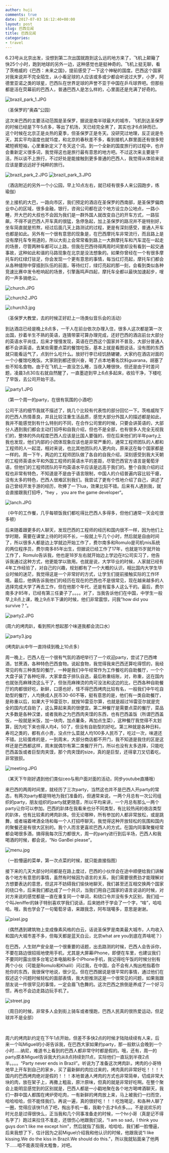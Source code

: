 ```yaml
---
author: huji
comments: true
date: 2017-07-03 16:12:40+00:00
layout: post
slug: 巴西见闻
title: 巴西见闻
categories:
- travel
---
```


​	6.23号从北京出发，没想到第二次出国就跑到这么远的地方来了，飞机上颠簸了快25个小时，跑到地球的另外一边，这种感觉也是挺神奇的。飞机上挺无聊，看了茨格威的《巴西：未来之国》，提前感受了一下这个神秘的国度。巴西这个国家对我来说并不完全陌生，从小看足球的人应该或多或少都会听说过大罗，小罗，阿德里亚诺之类的球星，巴西队在世界足球的声誉不亚于中国在乒乓球界吧。但那些都是活在荧幕前的巴西人，普通巴西人是怎么样的，心里面还是充满了好奇的。



![brazil_park_1.JPG](/images/brazil/brazil_park_1.JPG)

（圣保罗的“奥森”公园）



​	这次来巴西的主要活动范围是圣保罗，据说是南半球最大的城市，飞机到达圣保罗的时候已经是下午5点多，等出了机场，天已经完全黑了，其实也才6点钟而已，这个时候在北京正是炎热的夏季，但圣保罗正是冬天。没研究过地理，反正说是冬天，其实平均温度也就15度，和北京的春秋差不多，看到接机人群里面还有很多短裙短裤短袖，心里重新定义了冬天这个词。到一个全新的国度旅行的过程中，也许会重新定义很多词，我觉得这也是旅行最有意思的地方吧。不过这次来主要是干活，所以谈不上旅行，不过好处是能接触到更多普通的巴西人，我觉得从体验来说应该是要远远好于纯粹的旅行。



![brazil_park_2.JPG](/images/brazil/brazil_park_2.JPG)	 ![brazil_park_3.JPG](/images/brazil/brazil_park_3.JPG)

（酒店附近的另外一个小公园，早上10点左右，就已经有很多人来公园跑步，练瑜伽）



​	坐上接机的大巴，一路向市区，我们预定的酒店在圣保罗的西南部，是圣保罗偏商业中心的区域，很多金融，银行，咨询公司都在这个地方设立办公地点，一路小睡，开大巴的大叔也不会因为我们是一群外国人就改变自己的开车方式，一路狂飙，不得不说巴西人开车真的很猛，急停急起，加上圣保罗的路况并不是特别好，坐车简直就是煎熬，经过后面几天上路测试的过程，更是有深刻感受，普通人开车也都是如此。另外有一个很有意思的现象是，在巴西摩托车非常流行，而且路上是没有摩托车专用道的，所以大街上会常常看到路上一大群摩托车和汽车混在一起走的场景，尽管两种车都可以上路，但我在巴西待得两周时间里却没有看到一起交通事故，这种如此和谐的马路现象在北京是没法想象的。如果你曾经在一个有很多摩托车的红绿灯驻足，你会发现一个更有意思的事情，每当红灯亮起，摩托车们都会从各种缝隙中穿插到队伍的前面，等待红灯，绿灯亮起的那一刻，会看到类似各种竞速比赛中发令枪响起的场景，引擎轰鸣声四起，摩托车全都以最快加速起步，嗖的一声多骑绝尘。



![church.JPG](/images/brazil/church.JPG)

![church2.JPG](/images/brazil/church2.JPG)

![church3.jpg](/images/brazil/church3.jpg)

（圣保罗大教堂，去的时候正好赶上一场类似音乐会的活动）	



​	到达酒店已经是晚上8点多，一干人在前台依次办理入住，很多人这次都是第一次出国，抄着半生不熟的英语，连猜带蒙可算办理完成，还好巴西的酒店前台大部分的英语水平尚佳，后来才慢慢发现，英语在巴西这个国家并不普及，大部分普通人都不会讲英语，去某些需要点菜的餐馆吃饭，基本上就是看图说话，没有图的东西就只能看运气了，点到什么吃什么。放好行李已经饥肠辘辘，大家约在酒店对面的一个小餐馆吃晚饭。大家刚到都还很兴奋，喝了点本地著名饮料guarana，胡塞了些不知名食物。由于在飞机上一直没怎么睡，当夜入睡很快，但还是由于时差问题，凌晨3点30左右就自然醒了，一直墨迹到早上6点多起床，收拾干净，下楼吃了早饭，去公司开始干活。



![party1.JPG](/images/brazil/party1.JPG)

（第一个周一的party，在很有氛围的小酒吧）



​	公司干活的细节我就不描述了，挑几个比较有代表性的部分回忆一下。茨格威陛下的巴西人热情善良，并且比较注重生活品质，感觉大部分外国人的描述都是如此，我并不能感觉到有什么特别的不同，在合作公司里的时候，只要会讲英语的，大部分人遇到我们都会主动打招呼和自我介绍，但也不是全部，也有很多人完全无视我们的，整体的外向程度巴西人应该是比国人要强的，但在后来他们的半年party上我也发现，他们内部的小团体现象应该也是非常严重的，通常工程师团队的人都和工程师的人一起混，相对来说，也比其他团队的人更内向，原来这在每个国家都是一样的。周一下午，两边的工程师团队做了各自的自我介绍，深刻感受到我大天朝的工程师英语水平和外国工程师的英语水平的差距，尽管巴西官方语言是葡萄牙语，但他们的工程师团队的平均英语水平应该是远高于我们的。整个自我介绍的过程也非常有特色，不知道是不是由于语言限制，中国人的介绍普遍内容比较干瘪，没有太多的特色，巴西人很难区别我们。我尝试了更有个性地介绍了自己，讲述了自己曾经开发手游的经历，吹捧了一下lua，效果比较不错。后来有人遇到我，就会直接跟我打招呼，“hey ， you are the game developer“。



![lanch.JPG](/images/brazil/lanch.JPG)

（中午的工作餐，几乎每顿饭我们都吃得比巴西人多得多，但他们通常一天会吃很多顿）



​	后来随着跟更多的人聊天，发现巴西的工程师的经历和国内很不一样，因为他们上学时期，需要在课堂上待的时间不长，一般就上午几个小时，然后就是自由时间了，所以很多人都是边上学就边开始工作了，费尔南多和Romulo是司机mis系统的两位程序员，费尔南多85年出生，但据说已经工作了17年，也就是15岁就开始工作了，Romulo告诉我，他也是18岁左右就开始边上学边在it公司实习了，他告诉我通过这种方式，他更能学以致用。也就是说，大学毕业的时候，人家就已经有4年工作经验了，对自己的兴趣，规划都有了一个大概的认识，相比国内大学生毕业时候的迷茫，我觉得这是一个非常好的方式，让学生们提前接触实际的工作环境。最后，他俩告诉我他们的经历在现在的巴西也不是很常见，现在越来越多的人选择完成大学了再去工作，但在他那个年代，还是有蛮多人这么干的。最后，费尔南多才85年，已经有第三任妻子了。。。。对了，当我告诉他们在中国，中学生一般早上8点上课，晚上9点半下课的时候，他们非常震惊，问我”how did you survive？“。



![party2.JPG](/images/brazil/party2.JPG)

(周六的烤肉趴，看到照片想起那个味道我都会流口水）

![party3.jpg](/images/brazil/party3.jpg)

(烤肉趴从中午一直持续到晚上10点多）



​	周一晚上，巴西人在一个很有气氛的酒吧举行了一个欢迎party，尝试了巴西啤酒，甘蔗酒，各种特色巴西食物。说起食物，我觉得我来巴西还算吃得惯的，我经常见的有三种类型的餐厅，一种是我们中午经常作为工作餐吃的自助餐厅，一个个大盘子装了各种吃得，大家拿盘子排队自选，最后称重结账，对，称重，这在国内也就张亮麻辣烫这么干了，但张亮麻辣烫的肉可没法和这边的比，巴西各种自助餐厅的肉都很好吃，新鲜，口感也好，怪不得巴西烤肉比较有名，一般我们中午吃自助型的餐厅，人均换成人民币30-60不等，挺有意思的是，他们有一类自助餐厅，是称重以后，如果大于16雷亚尔，就按16雷亚尔算，也就是超过16雷亚尔就是完全的国内式自助了，这么算起来真的很便宜。第二种餐厅是需要点菜的餐厅，菜品大多数是各种汉堡，或者我称之为巴西肉夹馍的东西，也有巴西盖饭（所谓巴西盖饭，一般就是米饭，加一块肉，加点薯条，再加点生菜），这种餐厅我觉得不太划算，因为吃下来也得人均4，50了，但没有自助型的好吃。第三种就是各种日料，寿司之类的，都有点小贵，没点什么菜就人均100多人民币了，吃过一次，味道还不错。比较蛋疼的是，一到周末，大部分商店都不开门，我不知道是我住的区是这样还是巴西都这样，周末就偶尔有第二类餐厅开门，所以也没有太多选择，只能吃巴西盖饭或者巨型肉夹馍，那个肉夹馍的size，真的是巨型，还得拿刀叉切着吃，非常狼狈。



![meeting.JPG](/images/brazil/meeting.JPG)

（某天下午刚好遇到他们类似ceo与用户面对面的活动，同步youtube直播哦）



​	来巴西的两周时间里，就经历了三次party，当然这也并不是巴西人开party的常态，有两次party都是特地为我们准备的，但通常来说，一两个月总有一次公司组织的party，朋友组织的party就更随意，所以平均来讲，一个月总有那么一两个party让你可以参加。巴西的趴体在我看来也分不同类型，有比较热闹的夜店类型的趴体，也有比较素的烤肉趴体。但无论哪种，所有参加的人都非常放松，或是跳舞，或者端着啤酒全场和每一个人打招呼聊天。我觉得这种开放轻松的氛围和国内的聚餐还是有很大区别的。我个人而言更喜欢巴西人的方式。在国内同事聚餐经常都会喝很多酒，搞得我每次压力都很大，周一的party进行到后半场，巴西人和我喝酒的时候，都会说，“No GanBei please”。



![menu.jpg](/images/brazil/menu.jpg)

（一脸懵逼的菜单，第一次点菜的时候，就只能直接指图）



​	接下来的几天大部分时间都是在路上度过，巴西的小伙伴会在途中顺便给我们讲解各个地方有意思的事情，虽然有时候因为语言的关系，我们需要很费劲才能理解对方想要表达的意思，但这并不妨碍我们愉快地聊天，我们甚至还互相交换两个国家的绕口令，后来我们都达成了一个共识，当我们用自己国家的语言说话的时候，对对方来说的感觉都是一直在重复同一个单词，和绕口令并没有多大区别，我们组一个叫Jeniffer的妹子特别喜欢学我们说话，后来她终于学会了一个字，“啥”，哈哈哈。哦，我也学会了一句葡萄牙语，来跟我念，阿布瑞噶多，意思是谢谢。



![pixel.jpg](/images/brazil/pixel.jpg)

（偶然遇到建筑物上变成像素风格的白云，话说圣保罗是南美最大城市，人均收入和国内大城市差不多，但每天都是蓝天白云，北京what are you到底在弄啥呢？）



​	在巴西，人生财产安全是一个很重要的话题，出去路测的时候，巴西人会告诉你，不要在路边很招摇地使用手机，尤其是大屏幕iPhone，即便在车里，也建议我们不要同时露出很多台笔记本电脑和多个iPhone手机，我记得吃午饭的时候分别有两个小伙（可能是Romulo和Khalil）问过我，在中国，会不会有人掏出枪指着你抢你的东西，我很保守地说，很少见。但在巴西据说是很平常的事情，通过他们在叙述这个问题时候轻松的面部表情，我大胆推测这是一个很常见的问题，如果我跟朋友说一件很罕见的事情，一定会眉飞色舞的。这次巴西之旅倒是养成了一个好习惯，再也不会边走路边玩手机了。



![street.jpg](/images/brazil/street.jpg)

（周日的时候，非常多人会到街上骑车或者慢跑，巴西人民真的很热爱运动，但足球并不是全部）

​	

​	周六的烤肉趴约定在下午1点开始，但差不多快2点的时候才陆陆续续有人来，后来一个叫Miguel的小哥告诉我，在巴西大家如果约party，那一般默认会晚到一个小时.....纳尼，难道书上看到的巴西人都非常守时都是假的。哦，还有，周一的party原本Miguel告诉我大约从8点持续到11点，实际他们一直玩到半夜2点半。。。。“Party never ends in Brazil”。听说为了准备这次烤肉趴，烤肉的小哥特地早上开车到自己的家乡，买了最新鲜的肉拉过来的，烤肉真的非常好吃！！！！国内的巴西烤肉绝对是假的！！！本地普通人烤肉的方式也非常简单，切成非常大块的肉，放在架子上，再撒上粗盐，原汁原味，但真的就是非常好吃啊。在整个聚会上能明显感觉到的区别就是，巴西人都是一小戳地聚在各个地方喝啤酒聊天，我们一群中国人都围在烤炉旁吃肉，一有新鲜的烤肉放上来，马上被我们一扫而空，哈哈哈哈，但不能怪我们，再说一遍，真的很好吃！！！吃饱喝足，和各种人聊了一圈，觉得应该快11点了吧，掏出手机一看，我勒个去才6点多。。。不是说欢乐的时光总是过得很快么，正当我和几个同事准备走的时候，一个hr小哥（真是记不得名字了）跑过来拉住不准走，还很伤心地跟我们说，“I am so sad，I think you guys don't like me except him”，然后就指了指我，哈哈哈，我们都一脸懵逼，后来我想了下，估计因为之前Miguel介绍我和他认识的时候，他跟我说“I like kissing.We do the kiss in Brazil.We should do this.”，所以我就贴面亲了他两下......咱不能表现得太粗鲁，对吧。





​	